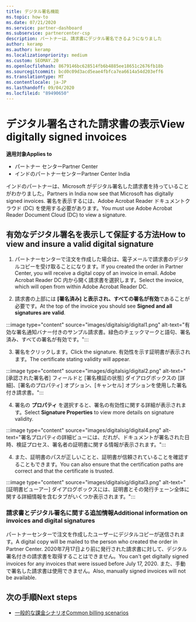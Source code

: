```yaml
---
title: デジタル署名機能
ms.topic: how-to
ms.date: 07/21/2020
ms.service: partner-dashboard
ms.subservice: partnercenter-csp
description: パートナーは、請求書にデジタル署名できるようになりました
author: keramp
ms.author: keramp
ms.localizationpriority: medium
ms.custom: SEOMAY.20
ms.openlocfilehash: 8679146bc628514fb6b4885ee18651c2676fb18b
ms.sourcegitcommit: bcd0c09d3acd5eae4fbfca7ea6614a54d203eff6
ms.translationtype: MT
ms.contentlocale: ja-JP
ms.lasthandoff: 09/04/2020
ms.locfileid: "89490650"
---
```

# <a name="view-digitally-signed-invoices"></a><span data-ttu-id="fbafd-103">デジタル署名された請求書の表示</span><span class="sxs-lookup"><span data-stu-id="fbafd-103">View digitally signed invoices</span></span>

<span data-ttu-id="fbafd-104">**適用対象**</span><span class="sxs-lookup"><span data-stu-id="fbafd-104">**Applies to**</span></span>

- <span data-ttu-id="fbafd-105">パートナー センター</span><span class="sxs-lookup"><span data-stu-id="fbafd-105">Partner Center</span></span>
- <span data-ttu-id="fbafd-106">インドのパートナーセンター</span><span class="sxs-lookup"><span data-stu-id="fbafd-106">Partner Center India</span></span>


<span data-ttu-id="fbafd-107">インドのパートナーは、Microsoft がデジタル署名した請求書を持っていることがわかりました。</span><span class="sxs-lookup"><span data-stu-id="fbafd-107">Partners in India now see that Microsoft has digitally signed invoices.</span></span> <span data-ttu-id="fbafd-108">署名を表示するには、Adobe Acrobat Reader ドキュメントクラウド (DC) を使用する必要があります。</span><span class="sxs-lookup"><span data-stu-id="fbafd-108">You must use Adobe Acrobat Reader Document Cloud (DC) to view a signature.</span></span>

## <a name="how-to-view-and-insure-a-valid-digital-signature"></a><span data-ttu-id="fbafd-109">有効なデジタル署名を表示して保証する方法</span><span class="sxs-lookup"><span data-stu-id="fbafd-109">How to view and insure a valid digital signature</span></span>


1. <span data-ttu-id="fbafd-110">パートナーセンターで注文を作成した場合は、電子メールで請求書のデジタルコピーを受け取ることになります。</span><span class="sxs-lookup"><span data-stu-id="fbafd-110">If you created the order in Partner Center, you will receive a digital copy of an invoice in email.</span></span> <span data-ttu-id="fbafd-111">Adobe Acrobat Reader DC 内から開く請求書を選択します。</span><span class="sxs-lookup"><span data-stu-id="fbafd-111">Select the invoice, which will open from within Adobe Acrobat Reader DC.</span></span>


2. <span data-ttu-id="fbafd-112">請求書の上部には **[署名済み] と表示され、すべての署名が有効**であることが必要です。</span><span class="sxs-lookup"><span data-stu-id="fbafd-112">At the top of the invoice you should see **Signed and all signatures are valid**.</span></span>
 
 :::image type="content" source="images/digitalsig/digital1.png" alt-text="有効な署名通知バナー付きのサンプル請求書。緑色のチェックマークと語句、署名済み、すべての署名が有効です。":::

3. <span data-ttu-id="fbafd-114">署名をクリックします。</span><span class="sxs-lookup"><span data-stu-id="fbafd-114">Click the signature.</span></span> <span data-ttu-id="fbafd-115">有効性を示す証明書が表示されます。</span><span class="sxs-lookup"><span data-stu-id="fbafd-115">The certificate stating validity will appear.</span></span>

:::image type="content" source="images/digitalsig/digital2.png" alt-text="[承認された署名者] フィールドと [署名検証の状態] ダイアログボックスの [詳細]、[署名のプロパティ] オプション、[キャンセル] オプションを使用した署名付き請求書。"::: 

4. <span data-ttu-id="fbafd-117">署名の **プロパティ** を選択すると、署名の有効性に関する詳細が表示されます。</span><span class="sxs-lookup"><span data-stu-id="fbafd-117">Select **Signature Properties** to view more details on signature validity.</span></span>

:::image type="content" source="images/digitalsig/digital4.png" alt-text="署名プロパティの詳細ビューには、だれが、ドキュメントが署名された日時、検証プロセス、署名者の証明書に関する情報が表示されます。"::: 

4. <span data-ttu-id="fbafd-119">また、証明書のパスが正しいことと、証明書が信頼されていることを確認することもできます。</span><span class="sxs-lookup"><span data-stu-id="fbafd-119">You can also ensure that the certification paths are correct and that the certificate is trusted.</span></span>

 :::image type="content" source="images/digitalsig/digital3.png" alt-text="[証明書ビューアー] ダイアログボックスには、証明書とその発行チェーン全体に関する詳細情報を含むタブがいくつか表示されます。":::

### <a name="additional-information-on-invoices-and-digital-signatures"></a><span data-ttu-id="fbafd-121">請求書とデジタル署名に関する追加情報</span><span class="sxs-lookup"><span data-stu-id="fbafd-121">Additional information on invoices and digital signatures</span></span>

<span data-ttu-id="fbafd-122">パートナーセンターで注文を作成したユーザーにデジタルコピーが送信されます。</span><span class="sxs-lookup"><span data-stu-id="fbafd-122">A digital copy will be mailed to the person who created the order in Partner Center.</span></span> <span data-ttu-id="fbafd-123">2020年7月17日より前に発行された請求書に対して、デジタル署名付きの請求書を取得することはできません。</span><span class="sxs-lookup"><span data-stu-id="fbafd-123">You can't get digitally signed invoices for any invoices that were issued before July 17, 2020.</span></span> <span data-ttu-id="fbafd-124">また、手動で署名した請求書は使用できません。</span><span class="sxs-lookup"><span data-stu-id="fbafd-124">Also, manually signed invoices will not be available.</span></span>

## <a name="next-steps"></a><span data-ttu-id="fbafd-125">次の手順</span><span class="sxs-lookup"><span data-stu-id="fbafd-125">Next steps</span></span>

- [<span data-ttu-id="fbafd-126">一般的な課金シナリオ</span><span class="sxs-lookup"><span data-stu-id="fbafd-126">Common billing scenarios</span></span>](common-billing-scenarios.md)